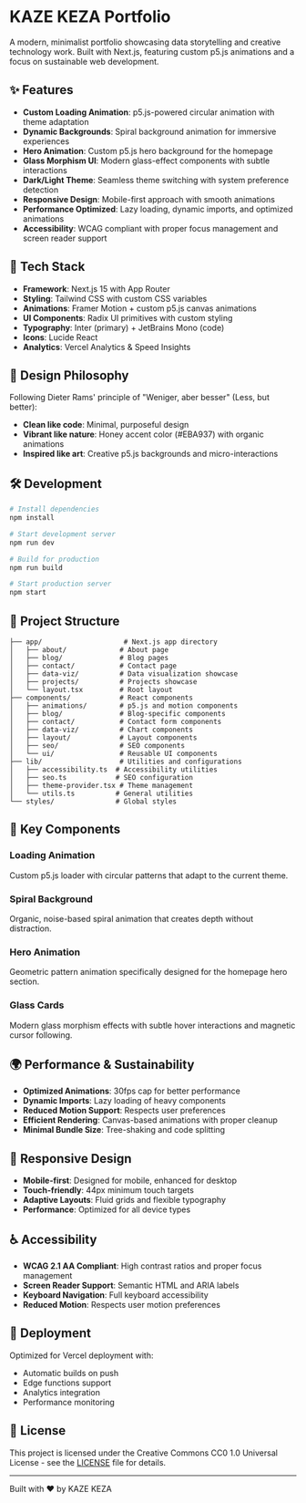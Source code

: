 # KAZE KEZA Portfolio

A modern, minimalist portfolio showcasing data storytelling and creative technology work. Built with Next.js, featuring custom p5.js animations and a focus on sustainable web development.

## ✨ Features

- **Custom Loading Animation**: p5.js-powered circular animation with theme adaptation
- **Dynamic Backgrounds**: Spiral background animation for immersive experiences
- **Hero Animation**: Custom p5.js hero background for the homepage
- **Glass Morphism UI**: Modern glass-effect components with subtle interactions
- **Dark/Light Theme**: Seamless theme switching with system preference detection
- **Responsive Design**: Mobile-first approach with smooth animations
- **Performance Optimized**: Lazy loading, dynamic imports, and optimized animations
- **Accessibility**: WCAG compliant with proper focus management and screen reader support

## 🚀 Tech Stack

- **Framework**: Next.js 15 with App Router
- **Styling**: Tailwind CSS with custom CSS variables
- **Animations**: Framer Motion + custom p5.js canvas animations
- **UI Components**: Radix UI primitives with custom styling
- **Typography**: Inter (primary) + JetBrains Mono (code)
- **Icons**: Lucide React
- **Analytics**: Vercel Analytics & Speed Insights

## 🎨 Design Philosophy

Following Dieter Rams' principle of "Weniger, aber besser" (Less, but better):

- **Clean like code**: Minimal, purposeful design
- **Vibrant like nature**: Honey accent color (#EBA937) with organic animations
- **Inspired like art**: Creative p5.js backgrounds and micro-interactions

## 🛠️ Development

```bash
# Install dependencies
npm install

# Start development server
npm run dev

# Build for production
npm run build

# Start production server
npm start
```

## 📁 Project Structure

```
├── app/                    # Next.js app directory
│   ├── about/             # About page
│   ├── blog/              # Blog pages
│   ├── contact/           # Contact page
│   ├── data-viz/          # Data visualization showcase
│   ├── projects/          # Projects showcase
│   └── layout.tsx         # Root layout
├── components/            # React components
│   ├── animations/        # p5.js and motion components
│   ├── blog/              # Blog-specific components
│   ├── contact/           # Contact form components
│   ├── data-viz/          # Chart components
│   ├── layout/            # Layout components
│   ├── seo/               # SEO components
│   └── ui/                # Reusable UI components
├── lib/                   # Utilities and configurations
│   ├── accessibility.ts  # Accessibility utilities
│   ├── seo.ts            # SEO configuration
│   ├── theme-provider.tsx # Theme management
│   └── utils.ts          # General utilities
└── styles/               # Global styles
```

## 🎯 Key Components

### Loading Animation
Custom p5.js loader with circular patterns that adapt to the current theme.

### Spiral Background
Organic, noise-based spiral animation that creates depth without distraction.

### Hero Animation
Geometric pattern animation specifically designed for the homepage hero section.

### Glass Cards
Modern glass morphism effects with subtle hover interactions and magnetic cursor following.

## 🌍 Performance & Sustainability

- **Optimized Animations**: 30fps cap for better performance
- **Dynamic Imports**: Lazy loading of heavy components
- **Reduced Motion Support**: Respects user preferences
- **Efficient Rendering**: Canvas-based animations with proper cleanup
- **Minimal Bundle Size**: Tree-shaking and code splitting

## 📱 Responsive Design

- **Mobile-first**: Designed for mobile, enhanced for desktop
- **Touch-friendly**: 44px minimum touch targets
- **Adaptive Layouts**: Fluid grids and flexible typography
- **Performance**: Optimized for all device types

## ♿ Accessibility

- **WCAG 2.1 AA Compliant**: High contrast ratios and proper focus management
- **Screen Reader Support**: Semantic HTML and ARIA labels
- **Keyboard Navigation**: Full keyboard accessibility
- **Reduced Motion**: Respects user motion preferences

## 🚀 Deployment

Optimized for Vercel deployment with:
- Automatic builds on push
- Edge functions support
- Analytics integration
- Performance monitoring

## 📄 License

This project is licensed under the Creative Commons CC0 1.0 Universal License - see the [LICENSE](LICENSE) file for details.

---

Built with ❤️ by KAZE KEZA